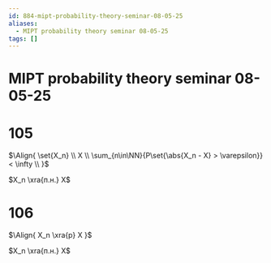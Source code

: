 ```yaml
---
id: 884-mipt-probability-theory-seminar-08-05-25
aliases:
  - MIPT probability theory seminar 08-05-25
tags: []
---
```


# MIPT probability theory seminar 08-05-25

# 105

$\Align{
\set{X_n} \\
X \\
\sum_{n\in\NN}{P\set{\abs{X_n - X} > \varepsilon}} < \infty \\
}$

$X_n \xra{п.н.} X$

# 106

$\Align{
X_n \xra{p} X
}$

$X_n \xra{п.н.} X$
